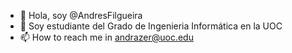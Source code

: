 - 👋 Hola, soy @AndresFilgueira
- 👀 Soy estudiante del Grado de Ingenieria Informática en la UOC
- 📫 How to reach me in andrazer@uoc.edu

<!---
AndresFilgueira/AndresFilgueira is a ✨ special ✨ repository because its `README.md` (this file) appears on your GitHub profile.
You can click the Preview link to take a look at your changes.
--->
